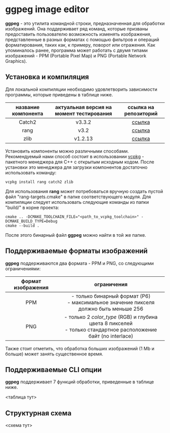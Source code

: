 # ggpeg image editor

__ggpeg__ - это утилита командной строки, предназначенная для обработки изображений. Она поддерживает ряд команд,
которые призваны предоставить пользователю возможность изменять изображения, представленные в разных форматах с помощью
фильтров и операций форматирования, таких как, к примеру, поворот или отражения. Как упоминалось ранее, программа
может работать с двумя типами изображений - PPM (Portable Pixel Map) и PNG (Portable Network Graphics).

## Установка и компиляция

Для локальной компиляции необходимо удовлетворить зависимости программы, которые приведены в таблице ниже.

| название компонента | актуальная версия на момент тестирования | ссылка на репозиторий |
| :-----------------: | :--------------------------------------: | :-------------------: |
| Catch2              | v3.3.2                                   | [ссылка](https://github.com/catchorg/Catch2) |
| rang                | v3.2                                     | [ссылка](https://github.com/agauniyal/rang)  |
| zlib                | v1.2.13                                  | [ссылка](https://github.com/madler/zlib)     |

Установить компоненты можно различными способами. Рекомендуемый нами способ состоит в использовании 
[vcpkg](https://vcpkg.io/en/index.html) - пакетного менеджера для C++ с открытым исходным кодом. После установки
это менеджера для загрузки компонентов достаточно использовать команду:

    vcpkg install rang catch2 zlib

Для использования __rang__ может потребоваться вручную создать пустой файл "rang-targets.cmake" в папке соответствующего
модуля.
Для компиляции следует использовать следующие команды из папки "build/" в корне проекта:

    cmake .. -DCMAKE_TOOLCHAIN_FILE="<path_to_vcpkg_toolchain>" -DCMAKE_BUILD_TYPE=Debug
    cmake --build .

После этого бинарный файл __ggpeg__ можно найти в той же папке.

## Поддерживаемые форматы изображений

__ggpeg__ поддерживаются два формата - PPM и PNG, со следующими ограничениями:

| формат изображения | ограничения |
| :----------------: | :---------: |
| PPM                | - только бинарный формат (P6) <br> - максимальное значение пикселя должно быть меньше 256                           |
| PNG                | - только 2 *color_type* (RGB) и глубина цвета 8 пикселей <br> - только стандартное расположение байт (no interlace) |

Также стоит отметить, что обработка больших изображений (1 Mb и больше) может занять существенное время.

## Поддерживаемые CLI опции

__ggpeg__ поддерживает 7 функций обработки, приведенные в таблице ниже.

<таблица тут>

## Структурная схема

<схема тут>